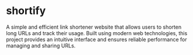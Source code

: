 # shortify
A simple and efficient link shortener website that allows users to shorten long URLs and track their usage. Built using modern web technologies, this project provides an intuitive interface and ensures reliable performance for managing and sharing URLs.
